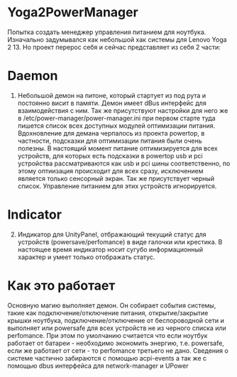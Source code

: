 # Yoga2PowerManager
Попытка создать менеджер управления питанием для ноутбука. Изначально задумывался как небольшой хак системы для Lenovo Yoga 2 13. Но проект перерос себя и сейчас представляет из себя 2 части:

# Daemon
1. Небольшой демон на питоне, который стартует из под рута и постоянно висит в памяти. Демон имеет dBus интерфейс для взаимодействия с ним. Так же присутствуют настройки для него  же в /etc/power-manager/power-manager.ini при первом старте туда пишется список всех доступных модулей оптимизации питания. Вдохновление для демана черпалось из проекта powertop, в частности, подсказки для оптимизации питания были очень полезны. В настоящий момент питание оптимизируется для всех устройств, для которых есть подсказки в powertop usb и pci устройства рассматриваются как usb и pci шины соответственно, по этому оптиизация происходит для всех сразу, исключением является только сенсорный экран. Так же присутствует черный список. Управление питанием для этих устройств игнорируется. 

# Indicator
2. Индикатор для UnityPanel, отбражающий текущий статус для устройств (powersave/perfomance) в виде галочки или крестика. В настоящее время индикатор носит сугубо информационный характер и умеет только отображать статус.


# Как это работает
Основную магию выполняет демон. Он собирает события системы, такие как подключение/отключение питания, открытие/закрытие крышки ноутбука, подключение/отключение от беспороводной сети и выполняет или powersafe для всех устройств не из черного списка или perfomance. При этом по умолчанию считается что если ноутбук работает от батареи - необходимо экономить энергию, т.е. powersafe, если же работает от сети - то perfomance третьего не дано. Сведения о системе частично забираются с помощью acpi-events а так же с помощью dbus интерфейса для network-manager и UPower


